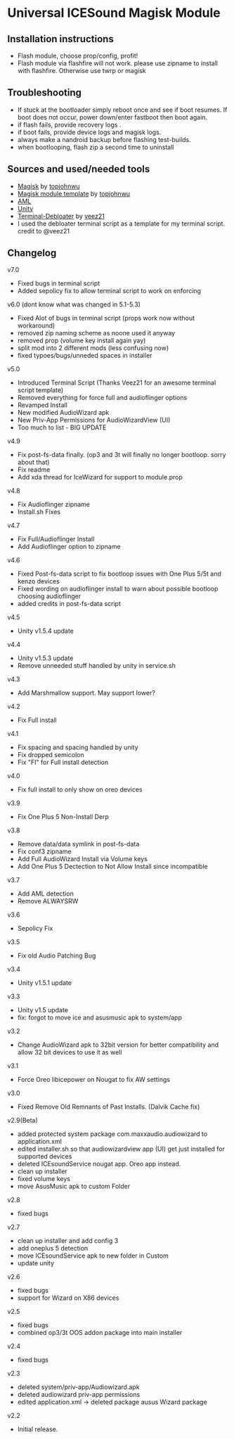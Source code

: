 # Universal ICESound Magisk Module

## Installation instructions
 - Flash module, choose prop/config, profit!
 - Flash module via flashfire will not work. please use zipname to install with flashfire. Otherwise use twrp or magisk

## Troubleshooting
 - If stuck at the bootloader simply reboot once and see if boot resumes. If boot does not occur, power down/enter fastboot then boot again.
 - if flash fails, provide recovery logs .
 - if boot fails, provide device logs and magisk logs.
 - always make a nandroid backup before flashing test-builds.
 - when bootlooping, flash zip a second time to uninstall


## Sources and used/needed tools
 - [Magisk](https://github.com/topjohnwu/Magisk) by [topjohnwu](https://forum.xda-developers.com/member.php?u=4470081)
 - [Magisk module template](https://github.com/topjohnwu/magisk-module-template) by [topjohnwu](https://forum.xda-developers.com/member.php?u=4470081)
 - [AML](https://forum.xda-developers.com/apps/magisk/module-audio-modification-library-t3579612)
 - [Unity](https://github.com/Zackptg5/Unity)
 - [Terminal-Debloater](https://github.com/Magisk-Modules-Repo/terminal_debloater_magisk) by [veez21](https://forum.xda-developers.com/member.php?u=7296895)
 - I used the debloater terminal script as a template for my terminal script. credit to @veez21

## Changelog

v7.0
 - Fixed bugs in terminal script 
 - Added sepolicy fix to allow terminal script to work on enforcing

v6.0 (dont know what was changed in 5.1-5.3)
 - Fixed Alot of bugs in terminal script (props work now without workaround)
 - removed zip naming scheme as noone used it anyway
 - removed prop (volume key install again yay)
 - split mod into 2 different mods (less confusing now)
 - fixed typoes/bugs/unneded spaces in installer

v5.0
 - Introduced Terminal Script  (Thanks Veez21 for an awesome terminal script template)
 - Removed everything for force full and audioflinger options
 - Revamped Install
 - New modified AudioWizard apk
 - New Priv-App Permissions for AudioWizardView (UI)
 - Too much to list - BIG UPDATE
 
v4.9
 - Fix post-fs-data finally. (op3 and 3t will finally no longer bootloop. sorry about that)
 - Fix readme
 - Add xda thread for IceWizard for support to module.prop

v4.8
 - Fix Audioflinger zipname
 - Install.sh Fixes

v4.7
 - Fix Full/Audioflinger Install
 - Add Audioflinger option to zipname

v4.6
 - Fixed Post-fs-data script to fix bootloop issues with One Plus 5/5t and kenzo devices
 - Fixed wording on audioflinger install to warn about possible bootloop choosing audioflinger
 - added credits in post-fs-data script

v4.5
 - Unity v1.5.4 update

v4.4
 - Unity v1.5.3 update
 - Remove unneeded stuff handled by unity in service.sh

v4.3
 - Add Marshmallow support. May support lower?

v4.2
 - Fix Full install

v4.1
 - Fix spacing and spacing handled by unity
 - Fix dropped semicolon
 - Fix "FI" for Full install detection

v4.0
 - Fix full install to only show on oreo devices

v3.9
 - Fix One Plus 5 Non-Install Derp

v3.8
 - Remove data/data symlink in post-fs-data
 - Fix conf3 zipname
 - Add Full AudioWizard Install via Volume keys
 - Add One Plus 5 Dectection to Not Allow Install since incompatible

v3.7
 - Add AML detection
 - Remove ALWAYSRW

v3.6
 - Sepolicy Fix

v3.5
 - Fix old Audio Patching Bug

v3.4
 - Unity v1.5.1 update

v3.3
 - Unity v1.5 update
 - fix: forgot to move ice and asusmusic apk to system/app

v3.2
 - Change AudioWizard apk to 32bit version for better compatibility and allow 32 bit devices to use it as well

v3.1
 - Force Oreo libicepower on Nougat to fix AW settings

v3.0
 - Fixed Remove Old Remnants of Past Installs. (Dalvik Cache fix)

v2.9(Beta)
 - added protected system package com.maxxaudio.audiowizard to application.xml
 - edited installer.sh so that audiowizardview app (UI) get just installed for supported devices
 - deleted ICEsoundService nougat app. Oreo app instead.
 - clean up installer
 - fixed volume keys
 - move AsusMusic apk to custom Folder

v2.8
 - fixed bugs

v2.7
 - clean up installer and add config 3
 - add oneplus 5 detection
 - move ICEsoundService apk to new folder in Custom
 - update unity

v2.6
 - fixed bugs
 - support for Wizard on X86 devices

v2.5
 - fixed bugs
 - combined op3/3t OOS addon package into main installer

v2.4
 - fixed bugs

v2.3
 - deleted system/priv-app/Audiowizard.apk
 - deleted audiowizard priv-app permissions
 - edited application.xml -> deleted package ausus Wizard package

v2.2
 - Initial release.
